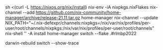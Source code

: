 sh <(curl -L https://nixos.org/nix/install)
nix-env -iA nixpkgs.nixFlakes
nix-channel --add https://github.com/nix-community/home-manager/archive/release-21.11.tar.gz home-manager
nix-channel --update
NIX_PATH="~/.nix-defexpr/channels:nixpkgs=/nix/var/nix/profiles/per-user/root/channels/nixpkgs:/nix/var/nix/profiles/per-user/root/channels" nix-shell '<home-manager>' -A install
home-manager switch --flake .#rlmbp2022


darwin-rebuild switch --show-trace
